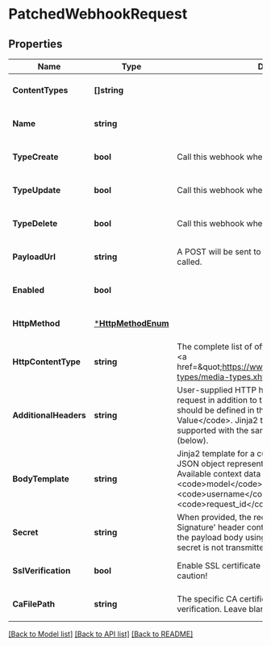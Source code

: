# PatchedWebhookRequest

## Properties
Name | Type | Description | Notes
------------ | ------------- | ------------- | -------------
**ContentTypes** | **[]string** |  | [optional] [default to null]
**Name** | **string** |  | [optional] [default to null]
**TypeCreate** | **bool** | Call this webhook when a matching object is created. | [optional] [default to null]
**TypeUpdate** | **bool** | Call this webhook when a matching object is updated. | [optional] [default to null]
**TypeDelete** | **bool** | Call this webhook when a matching object is deleted. | [optional] [default to null]
**PayloadUrl** | **string** | A POST will be sent to this URL when the webhook is called. | [optional] [default to null]
**Enabled** | **bool** |  | [optional] [default to null]
**HttpMethod** | [***HttpMethodEnum**](HttpMethodEnum.md) |  | [optional] [default to null]
**HttpContentType** | **string** | The complete list of official content types is available &lt;a href&#x3D;\&quot;https://www.iana.org/assignments/media-types/media-types.xhtml\&quot;&gt;here&lt;/a&gt;. | [optional] [default to null]
**AdditionalHeaders** | **string** | User-supplied HTTP headers to be sent with the request in addition to the HTTP content type. Headers should be defined in the format &lt;code&gt;Name: Value&lt;/code&gt;. Jinja2 template processing is supported with the same context as the request body (below). | [optional] [default to null]
**BodyTemplate** | **string** | Jinja2 template for a custom request body. If blank, a JSON object representing the change will be included. Available context data includes: &lt;code&gt;event&lt;/code&gt;, &lt;code&gt;model&lt;/code&gt;, &lt;code&gt;timestamp&lt;/code&gt;, &lt;code&gt;username&lt;/code&gt;, &lt;code&gt;request_id&lt;/code&gt;, and &lt;code&gt;data&lt;/code&gt;. | [optional] [default to null]
**Secret** | **string** | When provided, the request will include a &#x27;X-Hook-Signature&#x27; header containing a HMAC hex digest of the payload body using the secret as the key. The secret is not transmitted in the request. | [optional] [default to null]
**SslVerification** | **bool** | Enable SSL certificate verification. Disable with caution! | [optional] [default to null]
**CaFilePath** | **string** | The specific CA certificate file to use for SSL verification. Leave blank to use the system defaults. | [optional] [default to null]

[[Back to Model list]](../README.md#documentation-for-models) [[Back to API list]](../README.md#documentation-for-api-endpoints) [[Back to README]](../README.md)

